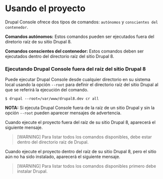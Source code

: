 # Usando el proyecto

Drupal Console ofrece dos tipos de comandos: `autónomos` y `conscientes del contenedor`.

**Comandos autónomos:**
Estos comandos pueden ser ejecutados fuera del diretorio raíz de su sitio Drupal 8.
 
**Comandos conscientes del contenedor:**
Estos comandos deben ser ejecutados dentro del directorio raíz del sitio Drupal 8.

### Ejecutando Drupal Console fuera del raíz del sitio Drupal 8 
Puede ejecutar Drupal Console desde cualquier directorio en su sistema local usando la opción  `--root` para definir el directorio raíz del sitio Drupal al que se referirá la ejecución del comando. 
```
$ drupal --root=/var/www/drupal8.dev cr all
```

**NOTA:** Si ejecuta Drupal Console fuera de la raíz de un sitio Drupal y sin la opción `--root` pueden aparecer mensajes de advertencia.

Cuando ejecute el proyecto fuera del raíz de su sitio Drupal 8, aparecerá el siguiente mensaje.  
> [WARNING] Para listar todos los comandos disponibles, debe estar dentro del directorio raíz de Drupal.

Cuando ejecute el proyecto dentro del raíz de su sitio Drupal 8, pero el sitio aún no ha sido instalado, aparecerá el siguiente mensaje.
> [WARNING] Para listar todos los comandos disponibles primero debe instalar Drupal.

